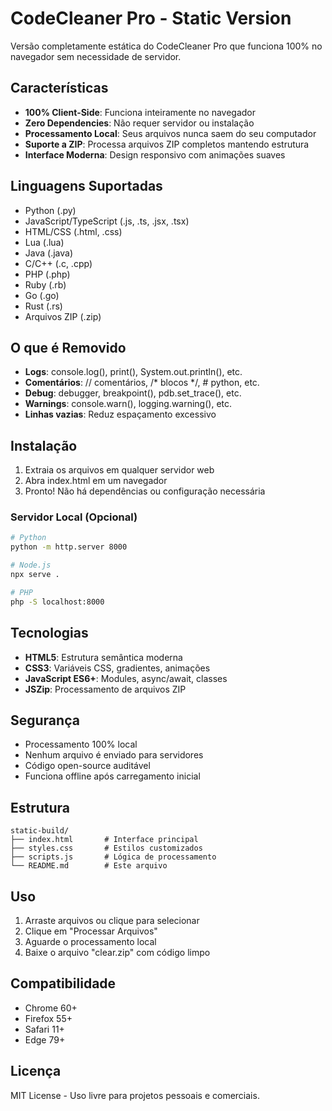 # CodeCleaner Pro - Static Version

Versão completamente estática do CodeCleaner Pro que funciona 100% no navegador sem necessidade de servidor.

## Características

- **100% Client-Side**: Funciona inteiramente no navegador
- **Zero Dependencies**: Não requer servidor ou instalação
- **Processamento Local**: Seus arquivos nunca saem do seu computador
- **Suporte a ZIP**: Processa arquivos ZIP completos mantendo estrutura
- **Interface Moderna**: Design responsivo com animações suaves

## Linguagens Suportadas

- Python (.py)
- JavaScript/TypeScript (.js, .ts, .jsx, .tsx)
- HTML/CSS (.html, .css)
- Lua (.lua)
- Java (.java)
- C/C++ (.c, .cpp)
- PHP (.php)
- Ruby (.rb)
- Go (.go)
- Rust (.rs)
- Arquivos ZIP (.zip)

## O que é Removido

- **Logs**: console.log(), print(), System.out.println(), etc.
- **Comentários**: // comentários, /* blocos */, # python, etc.
- **Debug**: debugger, breakpoint(), pdb.set_trace(), etc.
- **Warnings**: console.warn(), logging.warning(), etc.
- **Linhas vazias**: Reduz espaçamento excessivo

## Instalação

1. Extraia os arquivos em qualquer servidor web
2. Abra index.html em um navegador
3. Pronto! Não há dependências ou configuração necessária

### Servidor Local (Opcional)

```bash
# Python
python -m http.server 8000

# Node.js
npx serve .

# PHP
php -S localhost:8000
```

## Tecnologias

- **HTML5**: Estrutura semântica moderna
- **CSS3**: Variáveis CSS, gradientes, animações
- **JavaScript ES6+**: Modules, async/await, classes
- **JSZip**: Processamento de arquivos ZIP

## Segurança

- Processamento 100% local
- Nenhum arquivo é enviado para servidores
- Código open-source auditável
- Funciona offline após carregamento inicial

## Estrutura

```
static-build/
├── index.html       # Interface principal
├── styles.css       # Estilos customizados
├── scripts.js       # Lógica de processamento
└── README.md        # Este arquivo
```

## Uso

1. Arraste arquivos ou clique para selecionar
2. Clique em "Processar Arquivos"
3. Aguarde o processamento local
4. Baixe o arquivo "clear.zip" com código limpo

## Compatibilidade

- Chrome 60+
- Firefox 55+
- Safari 11+
- Edge 79+

## Licença

MIT License - Uso livre para projetos pessoais e comerciais.